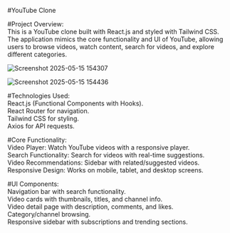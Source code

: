 #YouTube Clone

#Project Overview:<br>
This is a YouTube clone built with React.js and styled with Tailwind CSS. The application mimics the core functionality and UI of YouTube, allowing users to browse videos, watch content, search for videos, and explore different categories.

![Screenshot 2025-05-15 154307](https://github.com/user-attachments/assets/7f7efeb1-dfa9-4bcc-9520-06e122c001aa)

![Screenshot 2025-05-15 154436](https://github.com/user-attachments/assets/087f5ec9-9635-4b3f-9383-f3ff0c59c3b9)



#Technologies Used:<br>
React.js (Functional Components with Hooks).<br>
React Router for navigation.<br>
Tailwind CSS for styling.<br>
Axios for API requests.

#Core Functionality:<br>
Video Player: Watch YouTube videos with a responsive player.<br>
Search Functionality: Search for videos with real-time suggestions.<br>
Video Recommendations: Sidebar with related/suggested videos.<br>
Responsive Design: Works on mobile, tablet, and desktop screens.<br>

#UI Components:<br>
Navigation bar with search functionality.<br>
Video cards with thumbnails, titles, and channel info.<br>
Video detail page with description, comments, and likes.<br>
Category/channel browsing.<br>
Responsive sidebar with subscriptions and trending sections.
